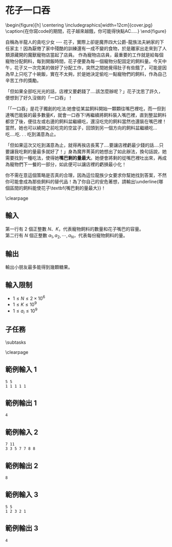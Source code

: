 # 花子一口吞

\begin{figure}[h]
\centering
\includegraphics[width=12cm]{cover.jpg}
\caption{在你寫code的期間，花子越來越餓，你可能得快點AC.....}
\end{figure}

自稱為半龍人的貪吃少女 --- 花子，實際上卻是魔界四大公爵-龍族法夫納家的下任家主！因為厭倦了家中殘酷的訓練還有一成不變的食物，於是離家出走來到了人類源藏開的魔獸寵物店當起了店員。
作為寵物店店員，最重要的工作就是給每個寵物分配飼料，每到開飯時間，花子便要為每一個寵物分配固定的飼料量。今天中午，花子又一次完美的做好了分配工作，突然之間她覺得肚子有些餓了，可能是因為早上只吃了十碗飯，實在不太夠，於是她決定偷吃一點寵物們的飼料，作為自己辛苦工作的獎勵。

「但如果全部吃光光的話，店裡又要虧錢了....該怎麼辦呢？」花子沈思了許久，便想到了好久沒做的「一口吞」！

「「一口吞」是花子獨創的吃法:她會從某盆飼料開始一顆顆往嘴巴裡吃，而一但到達嘴巴能裝的最多數量$K$，就會一口吞下!再繼續將飼料裝入嘴巴裡，直到整盆飼料都空了後，便往左或右邊的飼料盆繼續吃，還沒吃完的飼料當然也還裝在嘴巴裡！當然，她也可以繞開之前吃完的空盆子，回頭到另一個方向的飼料盆繼續吃...吃....吃. . . 吃到滿意為止。

「但如果這次又吃到滿意為止，就得再挨店長罵了....要讓店裡虧最少錢的話....只要讓我吃剩的量最多就好了！」身為魔界菁英的她想出了如此辦法，換句話說，她需要找到一種吃法，使得她**嘴巴剩的量最大**。她便會將剩的從嘴巴裡吐出來，再成為寵物們下一餐的一部分，如此便可以讓店裡的虧損最小化！

你不需在意這個策略是否真的合理，因為這位龍族少女要求你幫她找到答案，不然你可能會成為那些飼料的替代品！為了你自己的安危著想，請輸出\underline{哪個區間的飼料能使花子\textbf{嘴巴剩的量最大}}！

\clearpage

## 輸入
第一行有 $2$ 個正整數 $N$、$K$，代表寵物飼料的數量和花子嘴巴的容量。  
第二行有 $N$ 個正整數 $a_1, a_2, \cdots, a_N$，代表每份寵物飼料的量。  

## 輸出
輸出小朋友最多能得到幾顆糖果。  

## 輸入限制
- $1 \leq N \leq 2 \times 10^6$
- $1 \leq K \leq 10^9$
- $1 \leq a_i \leq 10^9$

## 子任務
\subtasks

\clearpage

## 範例輸入 1
```
5 5
1 1 1 1 1
```

## 範例輸出 1
```
4
```

## 範例輸入 2
```
7 11
3 3 5 7 7 8 8
```

## 範例輸出 2
```
8
```

## 範例輸入 3
```
5 5
1 2 3 2 1
```

## 範例輸出 3
```
4
```
